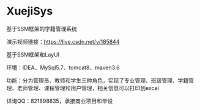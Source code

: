 # XuejiSys
基于SSM框架的学籍管理系统

演示视频链接：https://live.csdn.net/v/185844

基于SSM框架和LayUI

环境：IDEA、MySql5.7、tomcat8、maven3.6

功能：分为管理员、教师和学生三种角色，实现了专业管理、班级管理、学籍管理、老师管理、课程管理和用户管理，相关信息可以打印到excel

详询QQ：821898835，承接商业项目和毕设
